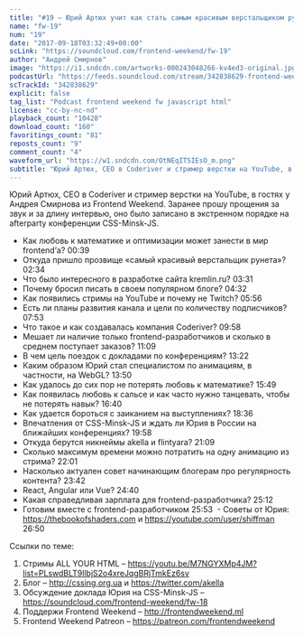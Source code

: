 ```yaml
---
title: "#19 – Юрий Артюх учит как стать самым красивым верстальщиком рунета"
name: "fw-19"
num: "19"
date: "2017-09-18T03:32:49+00:00"
scLink: "https://soundcloud.com/frontend-weekend/fw-19"
author: "Андрей Смирнов"
image: "https://i1.sndcdn.com/artworks-000243048266-kv4ed3-original.jpg"
podcastUrl: "https://feeds.soundcloud.com/stream/342838629-frontend-weekend-fw-19.m4a"
scTrackId: "342838629"
explicit: false
tag_list: "Podcast frontend weekend fw javascript html"
license: "cc-by-nc-nd"
playback_count: "10428"
download_count: "160"
favoritings_count: "81"
reposts_count: "9"
comment_count: "4"
waveform_url: "https://w1.sndcdn.com/OtNEqITSIEsO_m.png"
subtitle: "Юрий Артюх, CEO в Coderiver и стример верстки на YouTube, в гостях у Андрея Смирнова из Frontend Weekend. Заранее прошу прощения за звук и за длину интервью, оно было записано в экстренном порядке на afterparty конференции CSS-Minsk-JS."
---
```


Юрий Артюх, CEO в Coderiver и стример верстки на YouTube, в гостях у Андрея Смирнова из Frontend Weekend. Заранее прошу прощения за звук и за длину интервью, оно было записано в экстренном порядке на afterparty конференции CSS-Minsk-JS.

- Как любовь к математике и оптимизации может занести в мир frontend’а? <timecode sec="39">00:39</timecode>
- Откуда пришло прозвище «самый красивый верстальщик рунета»? <timecode sec="154">02:34</timecode>
- Что было интересного в разработке сайта kremlin.ru? <timecode sec="211">03:31</timecode>
- Почему бросил писать в своем популярном блоге? <timecode sec="272">04:32</timecode>
- Как появились стримы на YouTube и почему не Twitch? <timecode sec="356">05:56</timecode>
- Есть ли планы развития канала и цели по количеству подписчиков? <timecode sec="473">07:53</timecode>
- Что такое и как создавалась компания Coderiver? <timecode sec="598">09:58</timecode>
- Мешает ли наличие только frontend-разработчиков и сколько в среднем поступает заказов? <timecode sec="669">11:09</timecode>
- В чем цель поездок с докладами по конференциям? <timecode sec="802">13:22</timecode>
- Каким образом Юрий стал специалистом по анимациям, в частности, на WebGL? <timecode sec="830">13:50</timecode>
- Как удалось до сих пор не потерять любовь к математике? <timecode sec="949">15:49</timecode>
- Как появилась любовь к сальсе и как часто нужно танцевать, чтобы не потерять навык? <timecode sec="1000">16:40</timecode>
- Как удается бороться с заиканием на выступлениях? <timecode sec="1116">18:36</timecode>
- Впечатления от CSS-Minsk-JS и ждать ли Юрия в России на ближайших конференциях? <timecode sec="1198">19:58</timecode>
- Откуда берутся никнеймы akella и flintyara? <timecode sec="1269">21:09</timecode>
- Сколько максимум времени можно потратить на одну анимацию из стрима? <timecode sec="1321">22:01</timecode>
- Насколько актуален совет начинающим блогерам про регулярность контента? <timecode sec="1422">23:42</timecode>
- React, Angular или Vue? <timecode sec="1480">24:40</timecode>
- Какая справедливая зарплата для frontend-разработчика? <timecode sec="1512">25:12</timecode>
- Готовим вместе с frontend-разработчиком <timecode sec="1553">25:53</timecode>
   \- Советы от Юрия: <https://thebookofshaders.com> и <https://youtube.com/user/shiffman> <timecode sec="1610">26:50</timecode>

Ссылки по теме:

1. Стримы ALL YOUR HTML – <https://youtu.be/M7NGYXMp4JM?list=PLswdBLT9llbjS2o4xreJqgBRjTmkEz6sv>
2. Блог – <http://cssing.org.ua> и <https://twitter.com/akella>
3. Обсуждение доклада Юрия на CSS-Minsk-JS – <https://soundcloud.com/frontend-weekend/fw-18>
4. Поддержи Frontend Weekend – <http://frontendweekend.ml>
5. Frontend Weekend Patreon – <https://patreon.com/frontendweekend>
